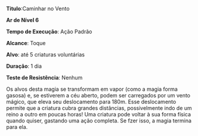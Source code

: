 **Titulo**:Caminhar no Vento

**Ar de Nível 6**

**Tempo de Execução**: Ação Padrão

**Alcance**: Toque

**Alvo**: até 5 criaturas voluntárias

**Duração**: 1 dia

**Teste de Resistência**: Nenhum

Os alvos desta magia se transformam em vapor (como a magia forma gasosa) e, se estiverem a céu aberto, podem ser carregados por um vento mágico, que eleva seu deslocamento para 180m. 
Esse deslocamento permite que a criatura cubra grandes distâncias, possivelmente indo de um reino a outro em poucas horas!
Uma criatura pode voltar à sua forma física quando quiser, gastando uma ação completa. Se fzer isso, a magia termina para ela.
